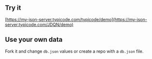 ## Try it

[https://my-json-server.typicode.com/typicode/demo](https://my-json-server.typicode.com/JDQN/demo)

## Use your own data

Fork it and change `db.json` values or create a repo with a `db.json` file.
